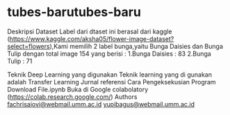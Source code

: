 # tubes-barutubes-baru
Deskripsi Dataset
Label dari dtaset ini berasal dari kaggle (https://www.kaggle.com/aksha05/flower-image-dataset?select=flowers),Kami memilih 2 label bunga,yaitu Bunga Daisies dan Bunga Tulip dengan total image 154 yang berisi :
1.Bunga Daisies : 83
2.Bunga Tulip : 71

Teknik Deep Learning yang digunakan
Teknik learning yang di gunakan adalah Transfer Learning
Jurnal referensi
Cara Pengeksekusian Program
Download File.ipynb
Buka di Google colabolatory (https://colab.research.google.com/)
Authors
fachrisajovi@webmail.umm.ac.id
yupibagus@webmail.umm.ac.id
